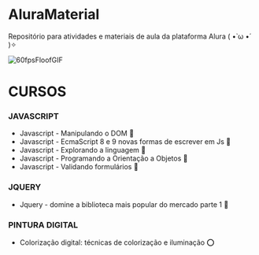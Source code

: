 # AluraMaterial
 Repositório para atividades e materiais de aula da plataforma Alura ( •̀ ω •́ )✧
 
![60fpsFloofGIF](https://github.com/VSRohod/AluraMaterial/assets/89645335/c22fd7f8-7772-408c-a08c-ec428daf9b81)
 
<h1>CURSOS</h1>
<h3>JAVASCRIPT</h3>
<ul>
 <li>Javascript - Manipulando o DOM 🍏</li>
 <li>Javascript - EcmaScript 8 e 9 novas formas de escrever em Js 💛</li>
 <li>Javascript - Explorando a linguagem 💛</li>
 <li>Javascript - Programando a Orientação a Objetos 💛</li>
 <li>Javascript - Validando formulários 💛</li>
</ul>
<h3>JQUERY</h3>
<ul>
 <li>Jquery - domine a biblioteca mais popular do mercado parte 1 💛</li>
</ul>
<h3>PINTURA DIGITAL</h3>
<ul>
 <li>Colorização digital: técnicas de colorização e iluminação ⭕</li>
</ul>

